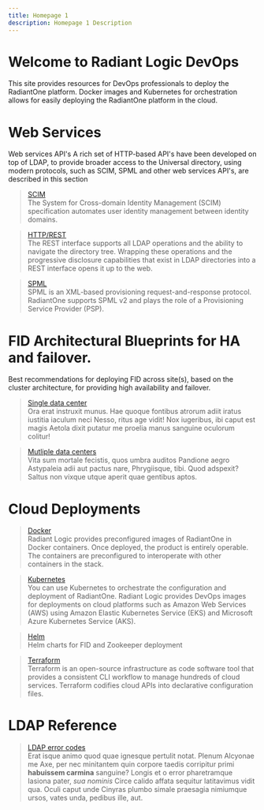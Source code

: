 ```yaml
---
title: Homepage 1
description: Homepage 1 Description
---
```


# Welcome to Radiant Logic DevOps

This site provides resources for DevOps professionals to deploy the RadiantOne platform. Docker images and Kubernetes for orchestration allows for easily deploying the RadiantOne platform in the cloud.

# Web Services

Web services API's A rich set of HTTP-based API's have been developed on top of LDAP, to provide broader access to the Universal directory, using modern protocols, such as SCIM, SPML and other web services API's, are described in this section

<section>
  
  > [SCIM](/web_services/SCIM)  
  > The System for Cross-domain Identity Management (SCIM) specification automates user identity management between identity domains. 
  
  > [HTTP/REST](/web_services/HTTP)  
  > The REST interface supports all LDAP operations and the ability to navigate the directory tree. Wrapping these operations and the progressive disclosure capabilities that exist in LDAP directories into a REST interface opens it up to the web.

  > [SPML](/web_services/SPML)  
  > SPML is an XML-based provisioning request-and-response protocol. RadiantOne supports SPML v2 and plays the role of a Provisioning Service Provider (PSP).
   
</section>

# FID Architectural Blueprints for HA and failover.

Best recommendations for deploying FID across site(s), based on the cluster architecture, for providing high availability and failover.

<section>
  
  > [Single data center](/fid_architectural_blueprints/single_data)  
  > Ora erat instruxit munus. Hae quoque fontibus atrorum adiit iratus iustitia iaculum neci Nesso, ritus age vidit! Nox iugeribus, ibi caput est magis Aetola dixit putatur me proelia manus sanguine oculorum colitur! 
  
  > [ Mutliple data centers](/fid_architectural_blueprints/multiple_data)  
  > Vita sum mortale fecistis, quos umbra auditos Pandione aegro Astypaleia adii aut pactus nare, Phrygiisque, tibi. Quod adspexit? Saltus non vixque utque aperit quae gentibus aptos.
  
</section>

# Cloud Deployments

<section>
  
  > [Docker](/getting_started/docker)  
  > Radiant Logic provides preconfigured images of RadiantOne in Docker containers. Once deployed, the product is entirely operable. The containers are preconfigured to interoperate with other containers in the stack. 
  
  > [Kubernetes](/getting_started/kubernetes)  
  > You can use Kubernetes to orchestrate the configuration and deployment of RadiantOne. Radiant Logic provides DevOps images for deployments on cloud platforms such as Amazon Web Services (AWS) using Amazon Elastic Kubernetes Service (EKS) and Microsoft Azure Kubernetes Service (AKS).

  > [Helm](/getting_started/helm)  
  > Helm charts for FID and Zookeeper deployment
  
   > [Terraform](/getting_started/terraform)  
  > Terraform is an open-source infrastructure as code software tool that provides a consistent CLI workflow to manage hundreds of cloud services. Terraform codifies cloud APIs into declarative configuration files.
  
</section>

# LDAP Reference

<section>
  
  > [LDAP error codes](/ldap_reference/ldap_error)  
  > Erat isque animo quod quae ignesque pertulit notat. Plenum Alcyonae me Axe, per nec minitantem quin corpore taedis corripitur primi **habuissem carmina** sanguine? Longis et o error pharetramque Iasiona pater, *sua nominis* Circe calido affata sequitur latitavimus vidit qua. Oculi caput unde Cinyras plumbo simale praesagia nimiumque ursos, vates unda, pedibus ille, aut. 
  
</section>
